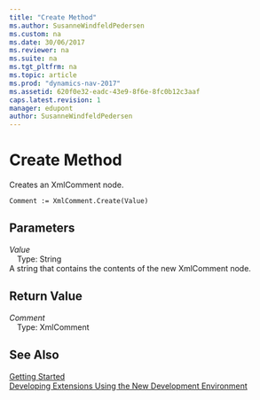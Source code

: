 ```yaml
---
title: "Create Method"
ms.author: SusanneWindfeldPedersen
ms.custom: na
ms.date: 30/06/2017
ms.reviewer: na
ms.suite: na
ms.tgt_pltfrm: na
ms.topic: article
ms.prod: "dynamics-nav-2017"
ms.assetid: 620f0e32-eadc-43e9-8f6e-8fc0b12c3aaf
caps.latest.revision: 1
manager: edupont
author: SusanneWindfeldPedersen
---
```


# Create Method
Creates an XmlComment node.  
```  
Comment := XmlComment.Create(Value)  
```  
## Parameters
*Value*    
&emsp;Type: String  
A string that contains the contents of the new XmlComment node.  
  
## Return Value
*Comment*  
&emsp;Type: XmlComment  
  
## See Also
[Getting Started](../devenv-get-started.md)  
[Developing Extensions Using the New Development Environment](../devenv-dev-overview.md)  
